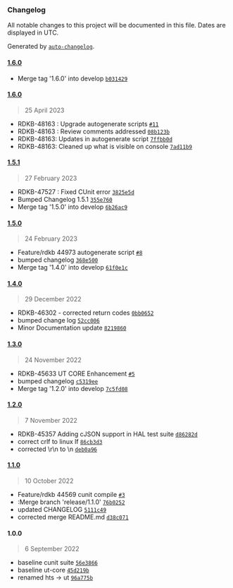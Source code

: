 ### Changelog

All notable changes to this project will be documented in this file. Dates are displayed in UTC.

Generated by [`auto-changelog`](https://github.com/CookPete/auto-changelog).

#### [1.6.0](https://github.com/rdkcentral/ut-core/compare/1.6.0...1.6.0)

- Merge tag '1.6.0' into develop [`b031429`](https://github.com/rdkcentral/ut-core/commit/b031429c0618a1854eb02678b35aa496dd27cf83)

#### [1.6.0](https://github.com/rdkcentral/ut-core/compare/1.5.1...1.6.0)

> 25 April 2023

- RDKB-48163 : Upgrade autogenerate scripts [`#11`](https://github.com/rdkcentral/ut-core/pull/11)
- RDKB-48163 : Review comments addressed [`08b123b`](https://github.com/rdkcentral/ut-core/commit/08b123b22bd865c3f76e1132f1d5bee1c8ec9700)
- RDKB-48163: Updates in autogenerate script [`7ffbb0d`](https://github.com/rdkcentral/ut-core/commit/7ffbb0d4876803019ffca6903bbf88399cf3dcd1)
- RDKB-48163: Cleaned up what is visible on console [`7ad11b9`](https://github.com/rdkcentral/ut-core/commit/7ad11b9987363ca03e7d4bd66e829062825f5582)

#### [1.5.1](https://github.com/rdkcentral/ut-core/compare/1.5.0...1.5.1)

> 27 February 2023

- RDKB-47527 : Fixed CUnit error [`3825e5d`](https://github.com/rdkcentral/ut-core/commit/3825e5d02e3eb917ef959de9c80a60e435db5f3f)
- Bumped Changelog 1.5.1 [`355e760`](https://github.com/rdkcentral/ut-core/commit/355e7605d95a89ec30c6fe4a88bec7ba8a0a022b)
- Merge tag '1.5.0' into develop [`6b26ac9`](https://github.com/rdkcentral/ut-core/commit/6b26ac969b5cd3d8733193038ac0bbd3046c4aa9)

#### [1.5.0](https://github.com/rdkcentral/ut-core/compare/1.4.0...1.5.0)

> 24 February 2023

- Feature/rdkb 44973 autogenerate script [`#8`](https://github.com/rdkcentral/ut-core/pull/8)
- bumped changelog [`368e500`](https://github.com/rdkcentral/ut-core/commit/368e50036671a63a543b29caad3b6dbdb8b92361)
- Merge tag '1.4.0' into develop [`61f0e1c`](https://github.com/rdkcentral/ut-core/commit/61f0e1c7f3f679dd4dc9ae8ffff72803eadde68e)

#### [1.4.0](https://github.com/rdkcentral/ut-core/compare/1.3.0...1.4.0)

> 29 December 2022

- RDKB-46302 - corrected return codes [`0bb0652`](https://github.com/rdkcentral/ut-core/commit/0bb06527ef93f27de68d38c96e4173278eb30fdb)
- bumped change log [`52cc006`](https://github.com/rdkcentral/ut-core/commit/52cc006b29e63e2ce2a33ece5f0ae06fbdc378e9)
- Minor Documentation update [`8219860`](https://github.com/rdkcentral/ut-core/commit/8219860f65d8cce03a46c6a08139c6145c61b25f)

#### [1.3.0](https://github.com/rdkcentral/ut-core/compare/1.2.0...1.3.0)

> 24 November 2022

- RDKB-45633 UT CORE Enhancement [`#5`](https://github.com/rdkcentral/ut-core/pull/5)
- bumped changelog [`c5319ee`](https://github.com/rdkcentral/ut-core/commit/c5319ee84d00d1effa76280f43a0365d9a460db7)
- Merge tag '1.2.0' into develop [`7c5fd08`](https://github.com/rdkcentral/ut-core/commit/7c5fd08553506299c41a25393ea2dd14bfc3a3bb)

#### [1.2.0](https://github.com/rdkcentral/ut-core/compare/1.1.0...1.2.0)

> 7 November 2022

- RDKB-45357 Adding cJSON support in HAL test suite [`d86282d`](https://github.com/rdkcentral/ut-core/commit/d86282d759697ac00a35185bcbe5bc6b34896b77)
- correct crlf to linux lf [`86cb3d3`](https://github.com/rdkcentral/ut-core/commit/86cb3d39dfe1c4fe0777c3bb0675f4d9708dd0be)
- corrected \r\n to \n [`deb0a96`](https://github.com/rdkcentral/ut-core/commit/deb0a96f08fcbe437958ad1778e56289d24218d7)

#### [1.1.0](https://github.com/rdkcentral/ut-core/compare/1.0.0...1.1.0)

> 10 October 2022

- Feature/rdkb 44569 cunit compile [`#3`](https://github.com/rdkcentral/ut-core/pull/3)
- :Merge branch 'release/1.1.0' [`76b0252`](https://github.com/rdkcentral/ut-core/commit/76b025215c0966dd0c11390fa3c6fc5b4ea12d9f)
- updated CHANGELOG [`5111c49`](https://github.com/rdkcentral/ut-core/commit/5111c49d838ee2246e85b8ebce91a3626e1ef2de)
- corrected merge README.md [`d38c071`](https://github.com/rdkcentral/ut-core/commit/d38c0713f102b1be6cbaa23d84adc47d8a61a792)

#### 1.0.0

> 6 September 2022

- baseline cunit suite [`56e3866`](https://github.com/rdkcentral/ut-core/commit/56e38665c973d9a9e6b68e8495c82d0b1eaf048e)
- baseline ut-core [`45d219b`](https://github.com/rdkcentral/ut-core/commit/45d219bf2b6a2091c321201ed0bdcad6715edcbb)
- renamed hts -&gt; ut [`96a775b`](https://github.com/rdkcentral/ut-core/commit/96a775b8d21f577c61476e4f697733f41443a69f)
